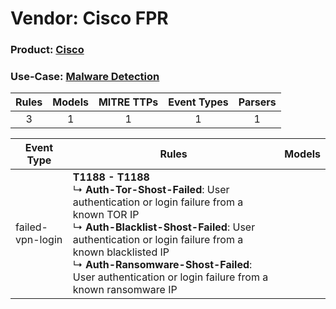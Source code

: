 Vendor: Cisco FPR
=================
### Product: [Cisco](../ds_cisco_fpr_cisco.md)
### Use-Case: [Malware Detection](../../../../UseCases/uc_malware_detection.md)

| Rules | Models | MITRE TTPs | Event Types | Parsers |
|:-----:|:------:|:----------:|:-----------:|:-------:|
|   3   |   1    |     1      |      1      |    1    |

| Event Type       | Rules                                                                                                                                                                                                                                                                                                                                   | Models |
| ---------------- | --------------------------------------------------------------------------------------------------------------------------------------------------------------------------------------------------------------------------------------------------------------------------------------------------------------------------------------- | ------ |
| failed-vpn-login | <b>T1188 - T1188</b><br> ↳ <b>Auth-Tor-Shost-Failed</b>: User authentication or login failure from a known TOR IP<br> ↳ <b>Auth-Blacklist-Shost-Failed</b>: User authentication or login failure from a known blacklisted IP<br> ↳ <b>Auth-Ransomware-Shost-Failed</b>: User authentication or login failure from a known ransomware IP |        |